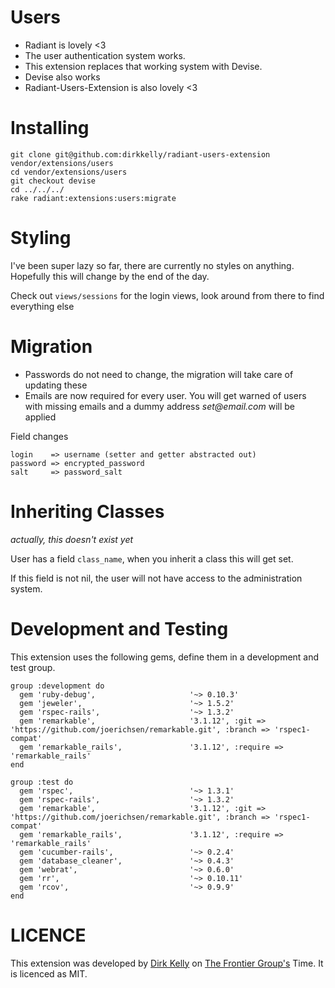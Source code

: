 # Users

* Radiant is lovely <3
* The user authentication system works.
* This extension replaces that working system with Devise.
* Devise also works
* Radiant-Users-Extension is also lovely <3

# Installing
  
    git clone git@github.com:dirkkelly/radiant-users-extension vendor/extensions/users
    cd vendor/extensions/users
    git checkout devise
    cd ../../../
    rake radiant:extensions:users:migrate
    
# Styling

I've been super lazy so far, there are currently no styles on anything.
Hopefully this will change by the end of the day.

Check out ``views/sessions`` for the login views, look around from there to find everything else

# Migration

* Passwords do not need to change, the migration will take care of updating these
* Emails are now required for every user. You will get warned of users with missing emails and a dummy address _set@email.com_ will be applied

Field changes

    login    => username (setter and getter abstracted out)
    password => encrypted_password
    salt     => password_salt

# Inheriting Classes

_actually, this doesn't exist yet_

User has a field `class_name`, when you inherit a class this will get set.

If this field is not nil, the user will not have access to the administration system.

# Development and Testing

This extension uses the following gems, define them in a development and test group.

    group :development do
      gem 'ruby-debug',                     '~> 0.10.3'
      gem 'jeweler',                        '~> 1.5.2'
      gem 'rspec-rails',                    '~> 1.3.2'
      gem 'remarkable',                     '3.1.12', :git => 'https://github.com/joerichsen/remarkable.git', :branch => 'rspec1-compat'
      gem 'remarkable_rails',               '3.1.12', :require => 'remarkable_rails'
    end

    group :test do
      gem 'rspec',                          '~> 1.3.1'
      gem 'rspec-rails',                    '~> 1.3.2'
      gem 'remarkable',                     '3.1.12', :git => 'https://github.com/joerichsen/remarkable.git', :branch => 'rspec1-compat'
      gem 'remarkable_rails',               '3.1.12', :require => 'remarkable_rails'
      gem 'cucumber-rails',                 '~> 0.2.4'
      gem 'database_cleaner',               '~> 0.4.3'
      gem 'webrat',                         '~> 0.6.0'
      gem 'rr',                             '~> 0.10.11'
      gem 'rcov',                           '~> 0.9.9'
    end
    
# LICENCE

This extension was developed by [Dirk Kelly](http://twitter.com/dirkkelly) on [The Frontier Group's](http://twitter.com/frontiergroup) Time. It is licenced as MIT.